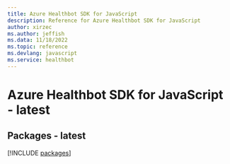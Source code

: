 ```yaml
---
title: Azure Healthbot SDK for JavaScript
description: Reference for Azure Healthbot SDK for JavaScript
author: xirzec
ms.author: jeffish
ms.data: 11/18/2022
ms.topic: reference
ms.devlang: javascript
ms.service: healthbot
---
```

# Azure Healthbot SDK for JavaScript - latest
## Packages - latest
[!INCLUDE [packages](healthbot-index.md)]